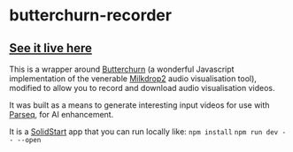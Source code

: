 # butterchurn-recorder

## [See it live here](https://butterchurn-recorder.vercel.app/)

This is a wrapper around [Butterchurn](https://butterchurnviz.com/) (a wonderful Javascript implementation of the venerable [Milkdrop2](https://www.geisswerks.com/about_milkdrop.html) audio visualisation tool),  modified to allow you to record and download audio visualisation videos.

It was built as a means to generate interesting input videos for use with [Parseq](https://github.com/rewbs/sd-parseq), for AI enhancement.

It is a [SolidStart](https://start.solidjs.com/getting-started/what-is-solidstart) app that you can run locally like:
`npm install`
`npm run dev -- --open`
